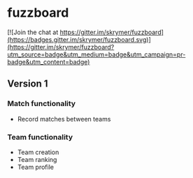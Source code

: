 # fuzzboard

[![Join the chat at https://gitter.im/skrymer/fuzzboard](https://badges.gitter.im/skrymer/fuzzboard.svg)](https://gitter.im/skrymer/fuzzboard?utm_source=badge&utm_medium=badge&utm_campaign=pr-badge&utm_content=badge)

## Version 1

### Match functionality

* Record matches between teams

### Team functionality

* Team creation
* Team ranking
* Team profile
